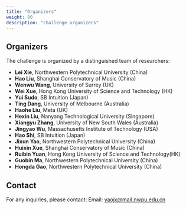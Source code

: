 ```yaml
---
title: "Organizers"
weight: 80
description: "challenge organizers"
---
```



## Organizers

The challenge is organized by a distinguished team of researchers:
- **Lei Xie**, Northwestern Polytechnical University (China)
- **Hao Liu**, Shanghai Conservatory of Music (China)
- **Wenwu Wang**, University of Surrey (UK)
- **Wei Xue**, Hong Kong University of Science and Technology (HK)
- **Yui Sudo**, SB Intuition (Japan)
- **Ting Dang**, University of Melbourne (Australia)
- **Haohe Liu**, Meta (UK)
- **Hexin Liu**, Nanyang Technological University (Singapore)
- **Xiangyu Zhang**, University of New South Wales (Australia)
- **Jingyao Wu**, Massachusetts Institute of Technology (USA)
- **Hao Shi**, SB Intuition (Japan)
- **Jixun Yao**, Northwestern Polytechnical University (China)
- **Huixin Xue**, Shanghai Conservatory of Music (China)
- **Ruibin Yuan**, Hong Kong University of Science and Technology(HK)
- **Guobin Ma**, Northwestern Polytechnical University (China)
- **Hongda Gao**, Northwestern Polytechnical University (China)

## Contact

For any inquiries, please contact:
Email: yaojx@mail.nwpu.edu.cn